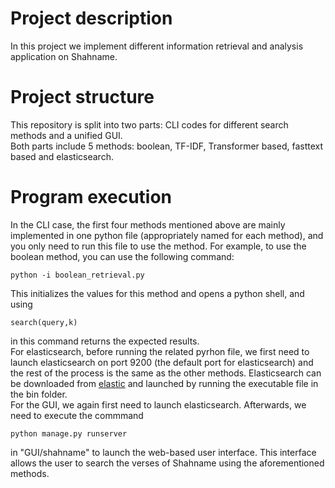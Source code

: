 # Project description
In this project we implement different information retrieval and analysis application on Shahname.
# Project structure
This repository is split into two parts: CLI codes for different search methods and a unified GUI.<br>
Both parts include 5 methods: boolean, TF-IDF, Transformer based, fasttext based and elasticsearch. <br>
# Program execution
In the CLI case, the first four methods mentioned above are mainly implemented in one python file (appropriately named for each method), and you only need to run this file to use the method. For example, to use the boolean method, you can use the following command:
```
python -i boolean_retrieval.py
```
This initializes the values for this method and opens a python shell, and using
```
search(query,k)
```
in this command returns the expected results. <br>
For elasticsearch, before running the related pyrhon file, we first need to launch elasticsearch on port 9200 (the default port for elasticsearch) and the rest of the process is the same as the other methods. Elasticsearch can be downloaded from [elastic]([https://elastic.co](https://www.elastic.co/downloads/elasticsearch)) and launched by running the executable file in the bin folder.<br>
For the GUI, we again first need to launch elasticsearch. Afterwards, we need to execute the commmand 
```
python manage.py runserver
```
in "GUI/shahname" to launch the web-based user interface. This interface allows the user to search the verses of Shahname using the aforementioned methods. 


